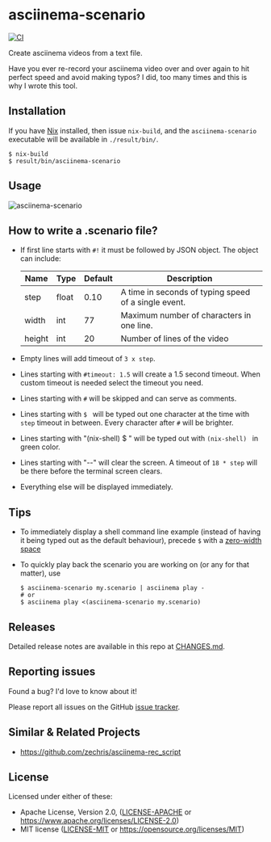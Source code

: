 # asciinema-scenario

[![CI](https://github.com/garbas/asciinema-scenario/actions/workflows/ci.yml/badge.svg)](https://github.com/garbas/asciinema-scenario/actions/workflows/ci.yml)

Create asciinema videos from a text file.

Have you ever re-record your asciinema video over and over again to hit perfect
speed and avoid making typos? I did, too many times and this is why I wrote
this tool.

## Installation

If you have [Nix](https://nixos.org/download.html) installed, then issue
`nix-build`, and the `asciinema-scenario` executable will be available in
`./result/bin/`.

```text
$ nix-build
$ result/bin/asciinema-scenario
```

## Usage

![asciinema-scenario](https://raw.githubusercontent.com/garbas/asciinema-scenario/master/example/demo.gif)


## How to write a .scenario file?

* If first line starts with `#!` it must be followed by JSON object. The object
  can include:

    | Name | Type | Default | Description |
    | --- | --- | --- | --- |
    | step | float | 0.10 | A time in seconds of typing speed of a single event. |
    | width | int | 77 | Maximum number of characters in one line. |
    | height | int | 20 | Number of lines of the video |

* Empty lines will add timeout of `3 x step`.

* Lines starting with `#timeout: 1.5` will create a 1.5 second timeout. When
  custom timeout is needed select the timeout you need.

* Lines starting with `#` will be skipped and can serve as comments.

* Lines starting with `$ ` will be typed out one character at the time with 
  `step` timeout in between. Every character after `#` will be brighter.

* Lines starting with "(nix-shell) $ " will be typed out with `(nix-shell) `
  in green color.

* Lines starting with "--" will clear the screen. A timeout of `18 * step` will
  be there before the terminal screen clears.

* Everything else will be displayed immediately.

## Tips

* To immediately display a shell command line example (instead of having it
  being typed out as the default behaviour), precede `$` with a [zero-width
  space](https://en.wikipedia.org/wiki/Zero-width_space) 

* To quickly play back the scenario you are working on (or any for that
  matter), use

  ```text
  $ asciinema-scenario my.scenario | asciinema play -
  # or
  $ asciinema play <(asciinema-scenario my.scenario)
  ```

## Releases

Detailed release notes are available in this repo at [CHANGES.md](CHANGES.md).


## Reporting issues

Found a bug? I'd love to know about it!

Please report all issues on the GitHub [issue
tracker](https://github.com/garbas/asciinema-scenario/issues).

## Similar & Related Projects

* https://github.com/zechris/asciinema-rec_script

## License

Licensed under either of these:

 * Apache License, Version 2.0, ([LICENSE-APACHE](LICENSE-APACHE) or
   https://www.apache.org/licenses/LICENSE-2.0)
 * MIT license ([LICENSE-MIT](LICENSE-MIT) or
   https://opensource.org/licenses/MIT)
